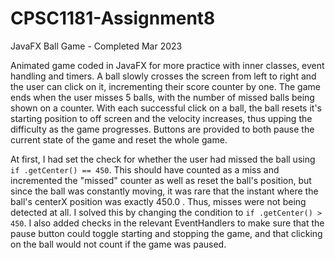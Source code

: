 # CPSC1181-Assignment8
JavaFX Ball Game - Completed Mar 2023

Animated game coded in JavaFX for more practice with inner classes, event handling and timers. A ball slowly crosses the screen from left to right and the user can click on it, incrementing their score counter by one. The game ends when the user misses 5 balls, with the number of missed balls being shown on a counter. With each successful click on a ball, the ball resets it's starting position to off screen and the velocity increases, thus upping the difficulty as the game progresses. Buttons are provided to both pause the current state of the game and reset the whole game. 


At first, I had set the check for whether the user had missed the ball using `if .getCenter() == 450`. This should have counted as a miss and incremented the "missed" counter as well as reset the ball's position, but since the ball was constantly moving, it was rare that the instant where the ball's centerX position was exactly 450.0 . Thus, misses were not being detected at all. I solved this by changing the condition to `if .getCenter() > 450`. I also added checks in the relevant EventHandlers to make sure that the pause button could toggle starting and stopping the game, and that clicking on the ball would not count if the game was paused.
